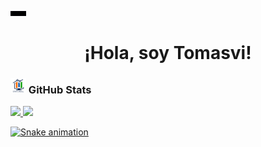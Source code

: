 <img src="./src/Tomasvi.gif" width="25px" alt="Banner">
<br>
<h1 align="center">¡Hola, soy Tomasvi!</h1>

<h3 align="left"><img src="./src/estadistica2.gif" width="25px" height="25px"> GitHub Stats</h3>

<div>
  <a href="https://github.com/Tomasvii">
  <img height="180em" src="https://github-readme-stats.vercel.app/api?username=Tomasvii&show_icons=true&theme=midnight-purple&include_all_commits=true&count_private=true"/>
  <img height="180em" src="https://github-readme-stats.vercel.app/api/top-langs/?username=Tomasvii&layout=compact&langs_count=7&theme=midnight-purple"/>
</div>

![Snake animation](https://github.com/Tomasvii/Tomasvii/blob/output/github-contribution-grid-snake.svg)
